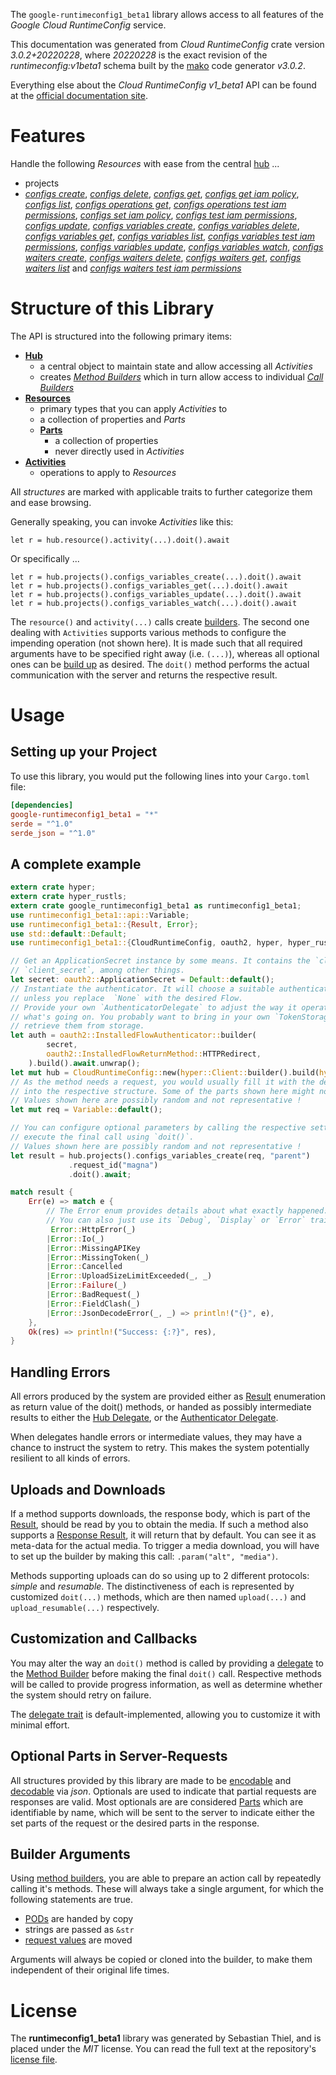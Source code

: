 <!---
DO NOT EDIT !
This file was generated automatically from 'src/mako/api/README.md.mako'
DO NOT EDIT !
-->
The `google-runtimeconfig1_beta1` library allows access to all features of the *Google Cloud RuntimeConfig* service.

This documentation was generated from *Cloud RuntimeConfig* crate version *3.0.2+20220228*, where *20220228* is the exact revision of the *runtimeconfig:v1beta1* schema built by the [mako](http://www.makotemplates.org/) code generator *v3.0.2*.

Everything else about the *Cloud RuntimeConfig* *v1_beta1* API can be found at the
[official documentation site](https://cloud.google.com/deployment-manager/runtime-configurator/).
# Features

Handle the following *Resources* with ease from the central [hub](https://docs.rs/google-runtimeconfig1_beta1/3.0.2+20220228/google_runtimeconfig1_beta1/CloudRuntimeConfig) ... 

* projects
 * [*configs create*](https://docs.rs/google-runtimeconfig1_beta1/3.0.2+20220228/google_runtimeconfig1_beta1/api::ProjectConfigCreateCall), [*configs delete*](https://docs.rs/google-runtimeconfig1_beta1/3.0.2+20220228/google_runtimeconfig1_beta1/api::ProjectConfigDeleteCall), [*configs get*](https://docs.rs/google-runtimeconfig1_beta1/3.0.2+20220228/google_runtimeconfig1_beta1/api::ProjectConfigGetCall), [*configs get iam policy*](https://docs.rs/google-runtimeconfig1_beta1/3.0.2+20220228/google_runtimeconfig1_beta1/api::ProjectConfigGetIamPolicyCall), [*configs list*](https://docs.rs/google-runtimeconfig1_beta1/3.0.2+20220228/google_runtimeconfig1_beta1/api::ProjectConfigListCall), [*configs operations get*](https://docs.rs/google-runtimeconfig1_beta1/3.0.2+20220228/google_runtimeconfig1_beta1/api::ProjectConfigOperationGetCall), [*configs operations test iam permissions*](https://docs.rs/google-runtimeconfig1_beta1/3.0.2+20220228/google_runtimeconfig1_beta1/api::ProjectConfigOperationTestIamPermissionCall), [*configs set iam policy*](https://docs.rs/google-runtimeconfig1_beta1/3.0.2+20220228/google_runtimeconfig1_beta1/api::ProjectConfigSetIamPolicyCall), [*configs test iam permissions*](https://docs.rs/google-runtimeconfig1_beta1/3.0.2+20220228/google_runtimeconfig1_beta1/api::ProjectConfigTestIamPermissionCall), [*configs update*](https://docs.rs/google-runtimeconfig1_beta1/3.0.2+20220228/google_runtimeconfig1_beta1/api::ProjectConfigUpdateCall), [*configs variables create*](https://docs.rs/google-runtimeconfig1_beta1/3.0.2+20220228/google_runtimeconfig1_beta1/api::ProjectConfigVariableCreateCall), [*configs variables delete*](https://docs.rs/google-runtimeconfig1_beta1/3.0.2+20220228/google_runtimeconfig1_beta1/api::ProjectConfigVariableDeleteCall), [*configs variables get*](https://docs.rs/google-runtimeconfig1_beta1/3.0.2+20220228/google_runtimeconfig1_beta1/api::ProjectConfigVariableGetCall), [*configs variables list*](https://docs.rs/google-runtimeconfig1_beta1/3.0.2+20220228/google_runtimeconfig1_beta1/api::ProjectConfigVariableListCall), [*configs variables test iam permissions*](https://docs.rs/google-runtimeconfig1_beta1/3.0.2+20220228/google_runtimeconfig1_beta1/api::ProjectConfigVariableTestIamPermissionCall), [*configs variables update*](https://docs.rs/google-runtimeconfig1_beta1/3.0.2+20220228/google_runtimeconfig1_beta1/api::ProjectConfigVariableUpdateCall), [*configs variables watch*](https://docs.rs/google-runtimeconfig1_beta1/3.0.2+20220228/google_runtimeconfig1_beta1/api::ProjectConfigVariableWatchCall), [*configs waiters create*](https://docs.rs/google-runtimeconfig1_beta1/3.0.2+20220228/google_runtimeconfig1_beta1/api::ProjectConfigWaiterCreateCall), [*configs waiters delete*](https://docs.rs/google-runtimeconfig1_beta1/3.0.2+20220228/google_runtimeconfig1_beta1/api::ProjectConfigWaiterDeleteCall), [*configs waiters get*](https://docs.rs/google-runtimeconfig1_beta1/3.0.2+20220228/google_runtimeconfig1_beta1/api::ProjectConfigWaiterGetCall), [*configs waiters list*](https://docs.rs/google-runtimeconfig1_beta1/3.0.2+20220228/google_runtimeconfig1_beta1/api::ProjectConfigWaiterListCall) and [*configs waiters test iam permissions*](https://docs.rs/google-runtimeconfig1_beta1/3.0.2+20220228/google_runtimeconfig1_beta1/api::ProjectConfigWaiterTestIamPermissionCall)




# Structure of this Library

The API is structured into the following primary items:

* **[Hub](https://docs.rs/google-runtimeconfig1_beta1/3.0.2+20220228/google_runtimeconfig1_beta1/CloudRuntimeConfig)**
    * a central object to maintain state and allow accessing all *Activities*
    * creates [*Method Builders*](https://docs.rs/google-runtimeconfig1_beta1/3.0.2+20220228/google_runtimeconfig1_beta1/client::MethodsBuilder) which in turn
      allow access to individual [*Call Builders*](https://docs.rs/google-runtimeconfig1_beta1/3.0.2+20220228/google_runtimeconfig1_beta1/client::CallBuilder)
* **[Resources](https://docs.rs/google-runtimeconfig1_beta1/3.0.2+20220228/google_runtimeconfig1_beta1/client::Resource)**
    * primary types that you can apply *Activities* to
    * a collection of properties and *Parts*
    * **[Parts](https://docs.rs/google-runtimeconfig1_beta1/3.0.2+20220228/google_runtimeconfig1_beta1/client::Part)**
        * a collection of properties
        * never directly used in *Activities*
* **[Activities](https://docs.rs/google-runtimeconfig1_beta1/3.0.2+20220228/google_runtimeconfig1_beta1/client::CallBuilder)**
    * operations to apply to *Resources*

All *structures* are marked with applicable traits to further categorize them and ease browsing.

Generally speaking, you can invoke *Activities* like this:

```Rust,ignore
let r = hub.resource().activity(...).doit().await
```

Or specifically ...

```ignore
let r = hub.projects().configs_variables_create(...).doit().await
let r = hub.projects().configs_variables_get(...).doit().await
let r = hub.projects().configs_variables_update(...).doit().await
let r = hub.projects().configs_variables_watch(...).doit().await
```

The `resource()` and `activity(...)` calls create [builders][builder-pattern]. The second one dealing with `Activities` 
supports various methods to configure the impending operation (not shown here). It is made such that all required arguments have to be 
specified right away (i.e. `(...)`), whereas all optional ones can be [build up][builder-pattern] as desired.
The `doit()` method performs the actual communication with the server and returns the respective result.

# Usage

## Setting up your Project

To use this library, you would put the following lines into your `Cargo.toml` file:

```toml
[dependencies]
google-runtimeconfig1_beta1 = "*"
serde = "^1.0"
serde_json = "^1.0"
```

## A complete example

```Rust
extern crate hyper;
extern crate hyper_rustls;
extern crate google_runtimeconfig1_beta1 as runtimeconfig1_beta1;
use runtimeconfig1_beta1::api::Variable;
use runtimeconfig1_beta1::{Result, Error};
use std::default::Default;
use runtimeconfig1_beta1::{CloudRuntimeConfig, oauth2, hyper, hyper_rustls};

// Get an ApplicationSecret instance by some means. It contains the `client_id` and 
// `client_secret`, among other things.
let secret: oauth2::ApplicationSecret = Default::default();
// Instantiate the authenticator. It will choose a suitable authentication flow for you, 
// unless you replace  `None` with the desired Flow.
// Provide your own `AuthenticatorDelegate` to adjust the way it operates and get feedback about 
// what's going on. You probably want to bring in your own `TokenStorage` to persist tokens and
// retrieve them from storage.
let auth = oauth2::InstalledFlowAuthenticator::builder(
        secret,
        oauth2::InstalledFlowReturnMethod::HTTPRedirect,
    ).build().await.unwrap();
let mut hub = CloudRuntimeConfig::new(hyper::Client::builder().build(hyper_rustls::HttpsConnector::with_native_roots().https_or_http().enable_http1().enable_http2().build()), auth);
// As the method needs a request, you would usually fill it with the desired information
// into the respective structure. Some of the parts shown here might not be applicable !
// Values shown here are possibly random and not representative !
let mut req = Variable::default();

// You can configure optional parameters by calling the respective setters at will, and
// execute the final call using `doit()`.
// Values shown here are possibly random and not representative !
let result = hub.projects().configs_variables_create(req, "parent")
             .request_id("magna")
             .doit().await;

match result {
    Err(e) => match e {
        // The Error enum provides details about what exactly happened.
        // You can also just use its `Debug`, `Display` or `Error` traits
         Error::HttpError(_)
        |Error::Io(_)
        |Error::MissingAPIKey
        |Error::MissingToken(_)
        |Error::Cancelled
        |Error::UploadSizeLimitExceeded(_, _)
        |Error::Failure(_)
        |Error::BadRequest(_)
        |Error::FieldClash(_)
        |Error::JsonDecodeError(_, _) => println!("{}", e),
    },
    Ok(res) => println!("Success: {:?}", res),
}

```
## Handling Errors

All errors produced by the system are provided either as [Result](https://docs.rs/google-runtimeconfig1_beta1/3.0.2+20220228/google_runtimeconfig1_beta1/client::Result) enumeration as return value of
the doit() methods, or handed as possibly intermediate results to either the 
[Hub Delegate](https://docs.rs/google-runtimeconfig1_beta1/3.0.2+20220228/google_runtimeconfig1_beta1/client::Delegate), or the [Authenticator Delegate](https://docs.rs/yup-oauth2/*/yup_oauth2/trait.AuthenticatorDelegate.html).

When delegates handle errors or intermediate values, they may have a chance to instruct the system to retry. This 
makes the system potentially resilient to all kinds of errors.

## Uploads and Downloads
If a method supports downloads, the response body, which is part of the [Result](https://docs.rs/google-runtimeconfig1_beta1/3.0.2+20220228/google_runtimeconfig1_beta1/client::Result), should be
read by you to obtain the media.
If such a method also supports a [Response Result](https://docs.rs/google-runtimeconfig1_beta1/3.0.2+20220228/google_runtimeconfig1_beta1/client::ResponseResult), it will return that by default.
You can see it as meta-data for the actual media. To trigger a media download, you will have to set up the builder by making
this call: `.param("alt", "media")`.

Methods supporting uploads can do so using up to 2 different protocols: 
*simple* and *resumable*. The distinctiveness of each is represented by customized 
`doit(...)` methods, which are then named `upload(...)` and `upload_resumable(...)` respectively.

## Customization and Callbacks

You may alter the way an `doit()` method is called by providing a [delegate](https://docs.rs/google-runtimeconfig1_beta1/3.0.2+20220228/google_runtimeconfig1_beta1/client::Delegate) to the 
[Method Builder](https://docs.rs/google-runtimeconfig1_beta1/3.0.2+20220228/google_runtimeconfig1_beta1/client::CallBuilder) before making the final `doit()` call. 
Respective methods will be called to provide progress information, as well as determine whether the system should 
retry on failure.

The [delegate trait](https://docs.rs/google-runtimeconfig1_beta1/3.0.2+20220228/google_runtimeconfig1_beta1/client::Delegate) is default-implemented, allowing you to customize it with minimal effort.

## Optional Parts in Server-Requests

All structures provided by this library are made to be [encodable](https://docs.rs/google-runtimeconfig1_beta1/3.0.2+20220228/google_runtimeconfig1_beta1/client::RequestValue) and 
[decodable](https://docs.rs/google-runtimeconfig1_beta1/3.0.2+20220228/google_runtimeconfig1_beta1/client::ResponseResult) via *json*. Optionals are used to indicate that partial requests are responses 
are valid.
Most optionals are are considered [Parts](https://docs.rs/google-runtimeconfig1_beta1/3.0.2+20220228/google_runtimeconfig1_beta1/client::Part) which are identifiable by name, which will be sent to 
the server to indicate either the set parts of the request or the desired parts in the response.

## Builder Arguments

Using [method builders](https://docs.rs/google-runtimeconfig1_beta1/3.0.2+20220228/google_runtimeconfig1_beta1/client::CallBuilder), you are able to prepare an action call by repeatedly calling it's methods.
These will always take a single argument, for which the following statements are true.

* [PODs][wiki-pod] are handed by copy
* strings are passed as `&str`
* [request values](https://docs.rs/google-runtimeconfig1_beta1/3.0.2+20220228/google_runtimeconfig1_beta1/client::RequestValue) are moved

Arguments will always be copied or cloned into the builder, to make them independent of their original life times.

[wiki-pod]: http://en.wikipedia.org/wiki/Plain_old_data_structure
[builder-pattern]: http://en.wikipedia.org/wiki/Builder_pattern
[google-go-api]: https://github.com/google/google-api-go-client

# License
The **runtimeconfig1_beta1** library was generated by Sebastian Thiel, and is placed 
under the *MIT* license.
You can read the full text at the repository's [license file][repo-license].

[repo-license]: https://github.com/Byron/google-apis-rsblob/main/LICENSE.md
